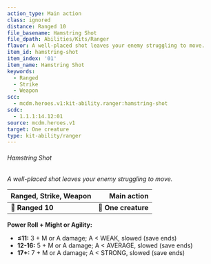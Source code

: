 ```yaml
---
action_type: Main action
class: ignored
distance: Ranged 10
file_basename: Hamstring Shot
file_dpath: Abilities/Kits/Ranger
flavor: A well-placed shot leaves your enemy struggling to move.
item_id: hamstring-shot
item_index: '01'
item_name: Hamstring Shot
keywords:
  - Ranged
  - Strike
  - Weapon
scc:
  - mcdm.heroes.v1:kit-ability.ranger:hamstring-shot
scdc:
  - 1.1.1:14.12:01
source: mcdm.heroes.v1
target: One creature
type: kit-ability/ranger
---
```


###### Hamstring Shot

*A well-placed shot leaves your enemy struggling to move.*

| **Ranged, Strike, Weapon** |     **Main action** |
| -------------------------- | ------------------: |
| **📏 Ranged 10**           | **🎯 One creature** |

**Power Roll + Might or Agility:**

- **≤11:** 3 + M or A damage; A < WEAK, slowed (save ends)
- **12-16:** 5 + M or A damage; A < AVERAGE, slowed (save ends)
- **17+:** 7 + M or A damage; A < STRONG, slowed (save ends)
